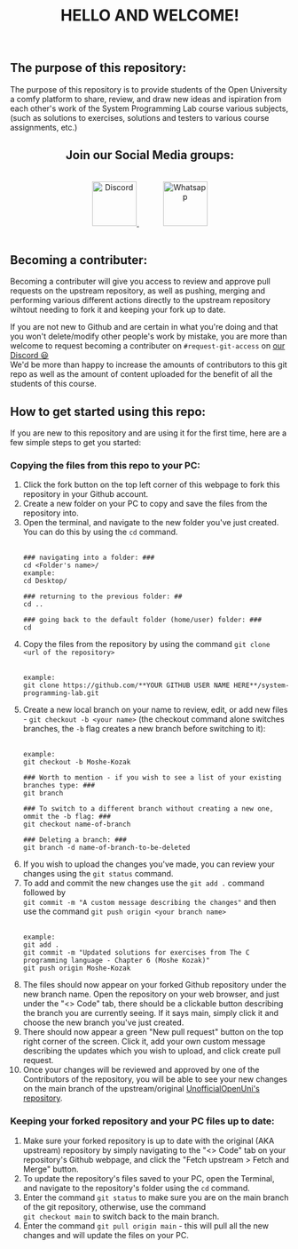 <div align="center">
	<h1> HELLO AND WELCOME! </h1>
</div></br>

## The purpose of this repository:

The purpose of this repository is to provide students of the Open University a comfy platform to share, review, and draw new ideas and ispiration from each other's work of the System Programming Lab course various subjects, (such as solutions to exercises, solutions and testers to various course assignments, etc.)
</br>
<div align="center">
	<h2> Join our Social Media groups: </h2></br>
	<a href="https://discord.gg/SfHGVJ5s">
	<img src="https://discord.com/assets/cb48d2a8d4991281d7a6a95d2f58195e.svg" alt="Discord" height="80px" />
	</a>&nbsp;&nbsp;&nbsp;&nbsp;&nbsp;&nbsp;&nbsp;&nbsp;&nbsp;&nbsp;
	<a href="https://chat.whatsapp.com/FxptbDk4kgBJOleFaRTCHe">
	<img src="https://upload.wikimedia.org/wikipedia/commons/thumb/f/f7/WhatsApp_logo.svg/200px-WhatsApp_logo.svg.png" alt="Whatsapp" height="80px" />
	</a>
</div></br>

## Becoming a contributer:
Becoming a contributer will give you access to review and approve pull requests on the upstream repository, as well as pushing, merging and performing various different actions directly to the upstream repository wihtout needing to fork it and keeping your fork up to date.

If you are not new to Github and are certain in what you're doing and that you won't delete/modify other people's work by mistake, you are more than welcome to request becoming a contributer on `#request-git-access` on [our Discord 😃](https://discord.gg/SfHGVJ5s) </br>
We'd be more than happy to increase the amounts of contributors to this git repo as well as the amount of content uploaded for the benefit of all the students of this course.

## How to get started using this repo:

If you are new to this repository and are using it for the first time, here are a few simple steps to get you started:

### Copying the files from this repo to your PC:
1. Click the fork button on the top left corner of this webpage to fork this repository in your Github account.
2. Create a new folder on your PC to copy and save the files from the repository into.
3. Open the terminal, and navigate to the new folder you've just created. You can do this by using the `cd` command.</br></br>
	```
	### navigating into a folder: ###
	cd <Folder's name>/
	example:
	cd Desktop/

	### returning to the previous folder: ##
	cd ..

	### going back to the default folder (home/user) folder: ###
	cd
	```
4. Copy the files from the repository by using the command `git clone <url of the repository>`</br></br>
	```
	example:
	git clone https://github.com/**YOUR GITHUB USER NAME HERE**/system-programming-lab.git
	```
5. Create a new local branch on your name to review, edit, or add new files -  `git checkout -b <your name>` (the checkout command alone switches branches, the `-b` flag creates a new branch before switching to it):</br></br>
	```
	example:
	git checkout -b Moshe-Kozak
	
	### Worth to mention - if you wish to see a list of your existing branches type: ###
	git branch
	
	### To switch to a different branch without creating a new one, ommit the -b flag: ###
	git checkout name-of-branch

	### Deleting a branch: ###
	git branch -d name-of-branch-to-be-deleted
	```
6. If you wish to upload the changes you've made, you can review your changes using the `git status` command.
7. To add and commit the new changes use the `git add .` command followed by</br>`git commit -m "A custom message describing the changes"`  and then use the command `git push origin <your branch name>`</br></br>
	```
	example:
	git add .
	git commit -m "Updated solutions for exercises from The C programming language - Chapter 6 (Moshe Kozak)"
	git push origin Moshe-Kozak
	```
8. The files should now appear on your forked Github repository under the new branch name. Open the repository on your web browser, and just under the "<> Code" tab, there should be a clickable button describing the branch you are currently seeing. If it says main, simply click it and choose the new branch you've just created.
9. There should now appear a green "New pull request" button on the top right corner of the screen. Click it, add your own custom message describing the updates which you wish to upload, and click create pull request.
10. Once your changes will be reviewed and approved by one of the Contributors of the repository, you will be able to see your new changes on the main branch of the upstream/original [UnofficialOpenUni's repository](https://github.com/UnofficialOpenUni/system-programming-lab.git).

### Keeping your forked repository and your PC files up to date:
1. Make sure your forked repository is up to date with the original (AKA upstream) repository by simply navigating to the "<> Code" tab on your repository's Github webpage, and click the "Fetch upstream > Fetch and Merge" button.
2. To update the repository's files saved to your PC, open the Terminal, and navigate to the repository's folder using the `cd` command.
3. Enter the command `git status` to make sure you are on the main branch of the git repository, otherwise, use the command</br> `git checkout main` to switch back to the main branch.
4. Enter the command `git pull origin main` - this will pull all the new changes and will update the files on your PC.


